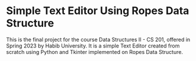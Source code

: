 # Simple Text Editor Using Ropes Data Structure
 This is the final project for the course Data Structures II - CS 201, offered in Spring 2023 by Habib University. It is a simple Text Editor created from scratch using Python and Tkinter implemented on Ropes Data Structure. 
